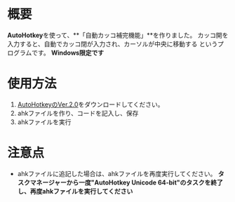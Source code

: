 # 概要
**AutoHotkey**を使って、**「自動カッコ補完機能」**を作りました。
カッコ開を入力すると、自動でカッコ閉が入力され、カーソルが中央に移動する というプログラムです。
**Windows限定です**

# 使用方法
1. [AutoHotkeyのVer.2.0](https://www.autohotkey.com/?__cf_chl_tk=ASyg.xWlmQ7GtFrbmooTAXN57Eyj1UTAZzd4n6L9c3Q-1741043102-1.0.1.1-_Db3aqcLNjmu09k2HIwCXz3A2ua4n1toibdT2BIKwjQ)をダウンロードしてください。
2. ahkファイルを作り、コードを記入し、保存
3. ahkファイルを実行

# 注意点
- ahkファイルに追記した場合は、ahkファイルを再度実行してください。
  **タスクマネージャーから一度"AutoHotkey Unicode 64-bit"のタスクを終了し、再度ahkファイルを実行してください**
